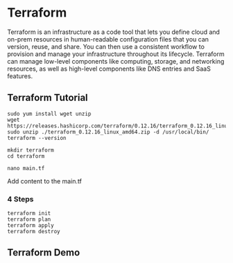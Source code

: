# Terraform
Terraform is an infrastructure as a code tool that lets you define cloud and on-prem resources in human-readable configuration files that you can version, reuse, and share. You can then use a consistent workflow to provision and manage your infrastructure throughout its lifecycle. Terraform can manage low-level components like computing, storage, and networking resources, as well as high-level components like DNS entries and SaaS features.
## Terraform Tutorial
~~~
sudo yum install wget unzip
wget https://releases.hashicorp.com/terraform/0.12.16/terraform_0.12.16_linux_amd64.zip
sudo unzip ./terraform_0.12.16_linux_amd64.zip -d /usr/local/bin/
terraform --version

mkdir terraform
cd terraform

nano main.tf

~~~
Add content to the main.tf 

### 4 Steps
~~~
terraform init
terraform plan
terraform apply
terraform destroy
~~~
## Terraform Demo
